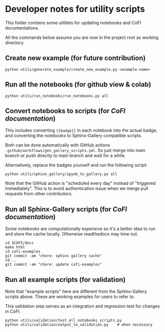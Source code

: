 # Developer notes for utility scripts

This folder contains some utilities for updating notebooks and CoFI documentations.

All the commands below assume you are now in the project root as working directory.

## Create new example (for future contribution)

```console
python utils/generate_example/create_new_example.py <example-name>
```

## Run all the notebooks (for github view & colab)

```console
python utils/run_notebooks/run_notebooks.py all
```

## Convert notebooks to scripts (for ***CoFI documentation***)

This includes converting ``{{badge}}`` in each notebook into the actual badge,
and converting the notebooks to Sphinx-Gallery compatible scripts.

Both can be done automatically with GitHub actions 
`.github/workflows/gen_gallery_scripts.yml`. So just merge into main branch or push 
directly to main branch and wait for a while. 

Alternatively, replace the badges yourself and run the following script:

```console
python utils/sphinx_gallery/ipynb_to_gallery.py all
```

Note that the GitHub action is "scheduled every day" instead of "triggered immediately".
This is to avoid authentication issue when we merge pull requests from other 
contributors.

## Run all Sphinx-Gallery scripts (for ***CoFI documentation***)

Some notebooks are computationally expensive so it's a better idea to run and store
the cache locally. Otherwise readthedocs may time out.

```console
cd $COFI/docs
make html
cd cofi-examples
git commit -am "chore: sphinx gallery cache"
cd ..
git commit -am "chore: update cofi-examples"
```


## Run all example scripts (for validation)

Note that "example scripts" here are different from the Sphinx-Gallery scripts above.
These are working examples for users to refer to.

This validation step serves as an integration and regression test for changes in CoFI.

```console
python utils/validation/test_all_notebooks_scripts.py
python utils/validation/output_to_validation.py    # when necessary
```
